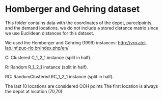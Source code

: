 # Homberger and Gehring dataset

This folder contains data with the coordinates of the depot, parcelpoints, and the demand locations, we do not include a stored distance matrix since we use Euclidean distances for this dataset.

We used the Homberger and Gehring (1999) instances: http://vrp.atd-lab.inf.puc-rio.br/index.php/en/

C: Clustered C_1_2_1 instance (split in half).

R: Random R_1_2_1 instance (split in half).

RC: RandomClustered RC_1_2_1 instance (split in half).

The last 10 locations are considered OOH points
The first location is always the depot at location (70,70)